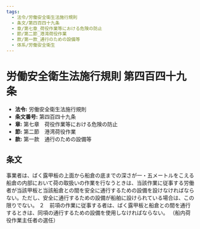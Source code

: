 ```yaml
---
tags:
  - 法令/労働安全衛生法施行規則
  - 条文/第四百四十九条
  - 章/第七章_荷役作業等における危険の防止
  - 節/第二節_港湾荷役作業
  - 款/第一款_通行のための設備等
  - 体系/労働安全衛生
---
```

# 労働安全衛生法施行規則 第四百四十九条

- **法令:** 労働安全衛生法施行規則
- **条文番号:** 第四百四十九条
- **章:** 第七章　荷役作業等における危険の防止
- **節:** 第二節　港湾荷役作業
- **款:** 第一款　通行のための設備等

## 条文
事業者は、ばく露甲板の上面から船倉の底までの深さが一・五メートルをこえる船倉の内部において荷の取扱いの作業を行なうときは、当該作業に従事する労働者が当該甲板と当該船倉との間を安全に通行するための設備を設けなければならない。ただし、安全に通行するための設備が船舶に設けられている場合は、この限りでない。
２　前項の作業に従事する者は、ばく露甲板と船倉との間を通行するときは、同項の通行するための設備を使用しなければならない。
（船内荷役作業主任者の選任）

